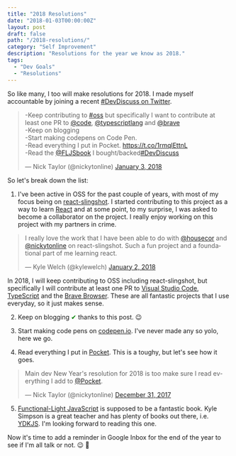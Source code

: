 ```yaml
---
title: "2018 Resolutions"
date: "2018-01-03T00:00:00Z"
layout: post
draft: false
path: "/2018-resolutions/"
category: "Self Improvement"
description: "Resolutions for the year we know as 2018."
tags:
  - "Dev Goals"
  - "Resolutions"
---
```


So like many, I too will make resolutions for 2018. I made myself accountable by joining a recent [#DevDiscuss on Twitter](https://twitter.com/ThePracticalDev/status/948373905181478913).

<blockquote class="twitter-tweet" data-lang="en"><p lang="en" dir="ltr">-Keep contributing  to <a href="https://twitter.com/hashtag/oss?src=hash&amp;ref_src=twsrc%5Etfw">#oss</a> but specifically I want to contribute at least one PR to <a href="https://twitter.com/code?ref_src=twsrc%5Etfw">@code</a>, <a href="https://twitter.com/typescriptlang?ref_src=twsrc%5Etfw">@typescriptlang</a> and <a href="https://twitter.com/brave?ref_src=twsrc%5Etfw">@brave</a><br>-Keep on blogging<br>-Start making codepens on Code Pen.<br>-Read everything I put in Pocket. <a href="https://t.co/1rmqlEttnL">https://t.co/1rmqlEttnL</a><br>-Read the <a href="https://twitter.com/FLJSbook?ref_src=twsrc%5Etfw">@FLJSbook</a> I bought/backed<a href="https://twitter.com/hashtag/DevDiscuss?src=hash&amp;ref_src=twsrc%5Etfw">#DevDiscuss</a></p>&mdash; Nick Taylor (@nickytonline) <a href="https://twitter.com/nickytonline/status/948382168274829314?ref_src=twsrc%5Etfw">January 3, 2018</a></blockquote>

So let's break down the list:

1. I've been active in OSS for the past couple of years, with most of my focus being on [react-slingshot](https://github.com/coryhouse/react-slingshot). I started contributing to this project as a way to learn [React](https://reactjs.org) and at some point, to my surprise, I was asked to become a collaborator on the project. I really enjoy working on this project with my partners in crime.

<blockquote class="twitter-tweet" data-lang="en"><p lang="en" dir="ltr">I really love the work that I have been able to do with <a href="https://twitter.com/housecor?ref_src=twsrc%5Etfw">@housecor</a> and <a href="https://twitter.com/nickytonline?ref_src=twsrc%5Etfw">@nickytonline</a> on react-slingshot. Such a fun project and a foundational part of me learning react.</p>&mdash; Kyle Welch (@kylewelch) <a href="https://twitter.com/kylewelch/status/948259381912702976?ref_src=twsrc%5Etfw">January 2, 2018</a></blockquote>

In 2018, I will keep contributing to OSS including react-slingshot, but specifically I will contribute at least one PR to [Visual Studio Code](https://github.com/Microsoft/vscode), [TypeScript](https://github.com/Microsoft/TypeScript) and the [Brave Browser](https://github.com/brave/browser-laptop). These are all fantastic projects that I use everyday, so it just makes sense.

2. Keep on blogging <span style="color: green">&#10004;</span> thanks to this post. 😉

3. Start making code pens on [codepen.io](https://codepen.io). I've never made any so yolo, here we go.

4. Read everything I put in [Pocket](https://getpocket.com). This is a toughy, but let's see how it goes.

<blockquote class="twitter-tweet" data-lang="en"><p lang="en" dir="ltr">Main dev New Year&#39;s resolution for 2018 is too make sure I read everything I add to <a href="https://twitter.com/Pocket?ref_src=twsrc%5Etfw">@Pocket</a>.</p>&mdash; Nick Taylor (@nickytonline) <a href="https://twitter.com/nickytonline/status/947522380632678402?ref_src=twsrc%5Etfw">December 31, 2017</a></blockquote>

5. [Functional-Light JavaScript](https://leanpub.com/fljs) is supposed to be a fantastic book. Kyle Simpson is a great teacher and has plenty of books out there, i.e. [YDKJS](https://github.com/getify/You-Dont-Know-JS). I'm looking forward to reading this one.

Now it's time to add a reminder in Google Inbox for the end of the year to see if I'm all talk or not. 😉 💪
